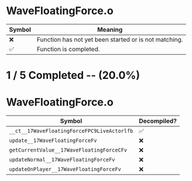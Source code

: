 # WaveFloatingForce.o
| Symbol | Meaning 
| ------------- | ------------- 
| :x: | Function has not yet been started or is not matching. 
| :white_check_mark: | Function is completed. 


# 1 / 5 Completed -- (20.0%)
# WaveFloatingForce.o
| Symbol | Decompiled? |
| ------------- | ------------- |
| `__ct__17WaveFloatingForceFPC9LiveActorlfb` | :white_check_mark: |
| `update__17WaveFloatingForceFv` | :x: |
| `getCurrentValue__17WaveFloatingForceCFv` | :x: |
| `updateNormal__17WaveFloatingForceFv` | :x: |
| `updateOnPlayer__17WaveFloatingForceFv` | :x: |
